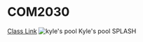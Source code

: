 # COM2030
[Class Link](http://vanhoesenj.github.io/data.html)
![kyle's pool](http://www.nelsonitepoolanddeck.com/images/WhitePool.jpg)
Kyle's pool
SPLASH
